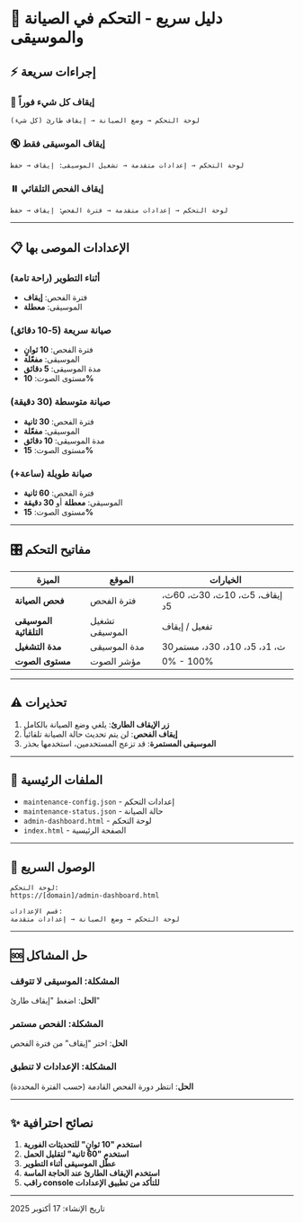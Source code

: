 # 🚀 دليل سريع - التحكم في الصيانة والموسيقى

## ⚡ إجراءات سريعة

### 🛑 إيقاف كل شيء فوراً
```
لوحة التحكم → وضع الصيانة → إيقاف طارئ (كل شيء)
```

### 🔇 إيقاف الموسيقى فقط
```
لوحة التحكم → إعدادات متقدمة → تشغيل الموسيقى: إيقاف → حفظ
```

### ⏸️ إيقاف الفحص التلقائي
```
لوحة التحكم → إعدادات متقدمة → فترة الفحص: إيقاف → حفظ
```

---

## 📋 الإعدادات الموصى بها

### أثناء التطوير (راحة تامة)
- فترة الفحص: **إيقاف**
- الموسيقى: **معطلة**

### صيانة سريعة (5-10 دقائق)
- فترة الفحص: **10 ثوانٍ**
- الموسيقى: **مفعّلة**
- مدة الموسيقى: **5 دقائق**
- مستوى الصوت: **10%**

### صيانة متوسطة (30 دقيقة)
- فترة الفحص: **30 ثانية**
- الموسيقى: **مفعّلة**
- مدة الموسيقى: **10 دقائق**
- مستوى الصوت: **15%**

### صيانة طويلة (ساعة+)
- فترة الفحص: **60 ثانية**
- الموسيقى: **معطلة** أو **30 دقيقة**
- مستوى الصوت: **15%**

---

## 🎛️ مفاتيح التحكم

| الميزة | الموقع | الخيارات |
|-------|--------|----------|
| **فحص الصيانة** | فترة الفحص | إيقاف، 5ث، 10ث، 30ث، 60ث، 5د |
| **الموسيقى التلقائية** | تشغيل الموسيقى | تفعيل / إيقاف |
| **مدة التشغيل** | مدة الموسيقى | 30ث، 1د، 5د، 10د، 30د، مستمر |
| **مستوى الصوت** | مؤشر الصوت | 0% - 100% |

---

## ⚠️ تحذيرات

1. **زر الإيقاف الطارئ**: يلغي وضع الصيانة بالكامل
2. **إيقاف الفحص**: لن يتم تحديث حالة الصيانة تلقائياً
3. **الموسيقى المستمرة**: قد تزعج المستخدمين، استخدمها بحذر

---

## 🔧 الملفات الرئيسية

- `maintenance-config.json` - إعدادات التحكم
- `maintenance-status.json` - حالة الصيانة
- `admin-dashboard.html` - لوحة التحكم
- `index.html` - الصفحة الرئيسية

---

## 📱 الوصول السريع

```
لوحة التحكم:
https://[domain]/admin-dashboard.html

قسم الإعدادات:
لوحة التحكم → وضع الصيانة → إعدادات متقدمة
```

---

## 🆘 حل المشاكل

### المشكلة: الموسيقى لا تتوقف
**الحل**: اضغط "إيقاف طارئ"

### المشكلة: الفحص مستمر
**الحل**: اختر "إيقاف" من فترة الفحص

### المشكلة: الإعدادات لا تنطبق
**الحل**: انتظر دورة الفحص القادمة (حسب الفترة المحددة)

---

## ✨ نصائح احترافية

1. **استخدم "10 ثوانٍ" للتحديثات الفورية**
2. **استخدم "60 ثانية" لتقليل الحمل**
3. **عطّل الموسيقى أثناء التطوير**
4. **استخدم الإيقاف الطارئ عند الحاجة الماسة**
5. **راقب console للتأكد من تطبيق الإعدادات**

---

تاريخ الإنشاء: 17 أكتوبر 2025
